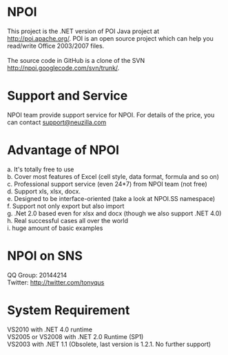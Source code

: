 NPOI
====

This project is the .NET version of POI Java project at http://poi.apache.org/. POI is an open source project which can help you read/write Office 2003/2007 files.<br />
<br />
The source code in GitHub is a clone of the SVN http://npoi.googlecode.com/svn/trunk/.

Support and Service
===================
NPOI team provide support service for NPOI. For details of the price, you can contact support@neuzilla.com


Advantage of NPOI
=================
a. It's totally free to use<br />
b. Cover most features of Excel (cell style, data format, formula and so on)<br />
c. Professional support service (even 24*7) from NPOI team (not free)<br />
d. Support xls, xlsx, docx.<br />
e. Designed to be interface-oriented (take a look at NPOI.SS namespace)<br />
f. Support not only export but also import<br />
g. .Net 2.0 based even for xlsx and docx (though we also support .NET 4.0)<br />
h. Real successful cases all over the world<br />
i. huge amount of basic examples

NPOI on SNS
============
QQ Group: 20144214<br />
Twitter: http://twitter.com/tonyqus <br />

System Requirement
===================
VS2010 with .NET 4.0 runtime<br />
VS2005 or VS2008 with .NET 2.0 Runtime (SP1) <br />
VS2003 with .NET 1.1 (Obsolete, last version is 1.2.1. No further support)<br />

